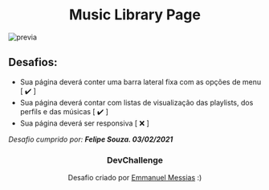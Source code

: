 <div align="center"><h1>Music Library Page</h1></div>

![previa](https://i.imgur.com/Q4mptL2.png)


## Desafios:

- Sua página deverá conter uma barra lateral fixa com as opções de menu [ ✔️ ]
- Sua página deverá contar com listas de visualização das playlists, dos perfils e das músicas [ ✔️ ]
- Sua página deverá ser responsiva [ ❌ ]

*Desafio cumprido por:* ***Felipe Souza. 03/02/2021***

<div align="center"><h3>DevChallenge</h3>
Desafio criado por <a href="https://github.com/mannoeu/landing-page-music" >Emmanuel Messias</a> :)</div>

